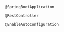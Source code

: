 ```
@SpringBootApplication
```



```
@RestController
```







```
@EnableAutoConfiguration
```



